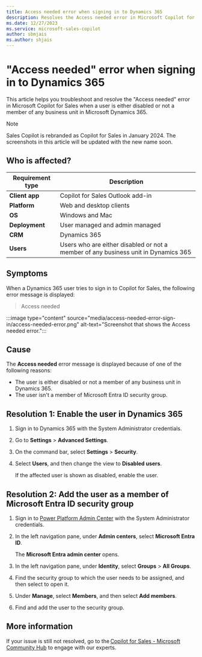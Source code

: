 ```yaml
---
title: Access needed error when signing in to Dynamics 365 
description: Resolves the Access needed error in Microsoft Copilot for Sales when a user is either disabled or not a member of any business unit in Microsoft Dynamics 365.
ms.date: 12/27/2023
ms.service: microsoft-sales-copilot
author: sbmjais
ms.author: shjais
---
```

# "Access needed" error when signing in to Dynamics 365 

This article helps you troubleshoot and resolve the "Access needed" error in Microsoft Copilot for Sales when a user is either disabled or not a member of any business unit in Microsoft Dynamics 365.

> [!NOTE]
> Sales Copilot is rebranded as Copilot for Sales in January 2024. The screenshots in this article will be updated with the new name soon.

## Who is affected?

| Requirement type |Description  |
|---------|---------|
|**Client app**     |  Copilot for Sales Outlook add-in        |
|**Platform**     | Web and desktop clients         |
|**OS**     | Windows and Mac         |
|**Deployment**     | User managed and admin managed       |
|**CRM**     | Dynamics 365        |
|**Users**     | Users who are either disabled or not a member of any business unit in Dynamics 365  |

## Symptoms

When a Dynamics 365 user tries to sign in to Copilot for Sales, the following error message is displayed:

> Access needed

:::image type="content" source="media/access-needed-error-sign-in/access-needed-error.png" alt-text="Screenshot that shows the Access needed error.":::

## Cause

The **Access needed** error message is displayed because of one of the following reasons:

- The user is either disabled or not a member of any business unit in Dynamics 365.
- The user isn't a member of Microsoft Entra ID security group.

## Resolution 1: Enable the user in Dynamics 365

1. Sign in to Dynamics 365 with the System Administrator credentials.
2. Go to **Settings** > **Advanced Settings**.
3. On the command bar, select **Settings** > **Security**.
4. Select **Users**, and then change the view to **Disabled users**.

    If the affected user is shown as disabled, enable the user.

## Resolution 2: Add the user as a member of Microsoft Entra ID security group

1. Sign in to [Power Platform Admin Center](https://admin.powerplatform.microsoft.com) with the System Administrator credentials.
1. In the left navigation pane, under **Admin centers**, select **Microsoft Entra ID**.

    The **Microsoft Entra admin center** opens.

1. In the left navigation pane, under **Identity**, select **Groups** > **All Groups**.
1. Find the security group to which the user needs to be assigned, and then select to open it.
1. Under **Manage**, select **Members**, and then select **Add members**.
1. Find and add the user to the security group.

## More information

If your issue is still not resolved, go to the [Copilot for Sales - Microsoft Community Hub](https://techcommunity.microsoft.com/t5/viva-sales/bd-p/VivaSales) to engage with our experts.
